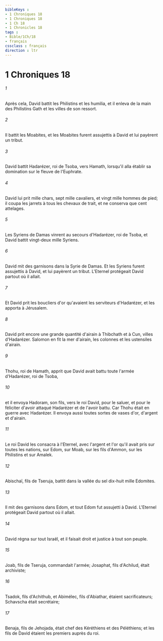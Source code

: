 ```yaml
---
bibleKeys : 
- 1 Chroniques 18
- 1 Chroniques 18
- 1 Ch 18
- 1 Chronicles 18
tags : 
- Bible/1Ch/18
- français
cssclass : français
direction : ltr
---
```


# 1 Chroniques 18

###### 1
Après cela, David battit les Philistins et les humilia, et il enleva de la main des Philistins Gath et les villes de son ressort.
###### 2
Il battit les Moabites, et les Moabites furent assujettis à David et lui payèrent un tribut.
###### 3
David battit Hadarézer, roi de Tsoba, vers Hamath, lorsqu'il alla établir sa domination sur le fleuve de l'Euphrate.
###### 4
David lui prit mille chars, sept mille cavaliers, et vingt mille hommes de pied; il coupa les jarrets à tous les chevaux de trait, et ne conserva que cent attelages.
###### 5
Les Syriens de Damas vinrent au secours d'Hadarézer, roi de Tsoba, et David battit vingt-deux mille Syriens.
###### 6
David mit des garnisons dans la Syrie de Damas. Et les Syriens furent assujettis à David, et lui payèrent un tribut. L'Eternel protégeait David partout où il allait.
###### 7
Et David prit les boucliers d'or qu'avaient les serviteurs d'Hadarézer, et les apporta à Jérusalem.
###### 8
David prit encore une grande quantité d'airain à Thibchath et à Cun, villes d'Hadarézer. Salomon en fit la mer d'airain, les colonnes et les ustensiles d'airain.
###### 9
Thohu, roi de Hamath, apprit que David avait battu toute l'armée d'Hadarézer, roi de Tsoba,
###### 10
et il envoya Hadoram, son fils, vers le roi David, pour le saluer, et pour le féliciter d'avoir attaqué Hadarézer et de l'avoir battu. Car Thohu était en guerre avec Hadarézer. Il envoya aussi toutes sortes de vases d'or, d'argent et d'airain.
###### 11
Le roi David les consacra à l'Eternel, avec l'argent et l'or qu'il avait pris sur toutes les nations, sur Edom, sur Moab, sur les fils d'Ammon, sur les Philistins et sur Amalek.
###### 12
Abischaï, fils de Tseruja, battit dans la vallée du sel dix-huit mille Edomites.
###### 13
Il mit des garnisons dans Edom, et tout Edom fut assujetti à David. L'Eternel protégeait David partout où il allait.
###### 14
David régna sur tout Israël, et il faisait droit et justice à tout son peuple.
###### 15
Joab, fils de Tseruja, commandait l'armée; Josaphat, fils d'Achilud, était archiviste;
###### 16
Tsadok, fils d'Achithub, et Abimélec, fils d'Abiathar, étaient sacrificateurs; Schavscha était secrétaire;
###### 17
Benaja, fils de Jehojada, était chef des Kéréthiens et des Péléthiens; et les fils de David étaient les premiers auprès du roi.
